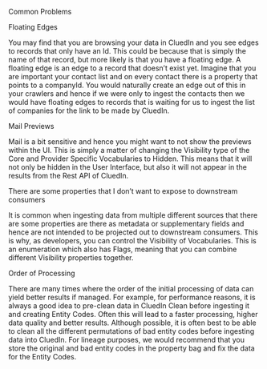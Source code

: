 Common Problems

Floating Edges

You may find that you are browsing your data in CluedIn and you see edges to records that only have an Id. This could be because that is simply the name of that record, but more likely is that you have a floating edge. A floating edge is an edge to a record that doesn’t exist yet. Imagine that you are important your contact list and on every contact there is a property that points to a companyId. You would naturally create an edge out of this in your crawlers and hence if we were only to ingest the contacts then we would have floating edges to records that is waiting for us to ingest the list of companies for the link to be made by CluedIn. 

Mail Previews

Mail is a bit sensitive and hence you might want to not show the previews within the UI. This is simply a matter of changing the Visibility type of the Core and Provider Specific Vocabularies to Hidden. This means that it will not only be hidden in the User Interface, but also it will not appear in the results from the Rest API of CluedIn. 

There are some properties that I don’t want to expose to downstream consumers

It is common when ingesting data from multiple different sources that there are some properties are there as metadata or supplementary fields and hence are not intended to be projected out to downstream consumers. This is why, as developers, you can control the Visibility of Vocabularies. This is an enumeration which also has Flags, meaning that you can combine different Visibility properties together. 

Order of Processing

There are many times where the order of the initial processing of data can yield better results if managed. For example, for performance reasons, it is always a good idea to pre-clean data in CluedIn Clean before ingesting it and creating Entity Codes. Often this will lead to a faster processing, higher data quality and better results. Although possible, it is often best to be able to clean all the different permutations of bad entity codes before ingesting data into CluedIn. For lineage purposes, we would recommend that you store the original and bad entity codes in the property bag and fix the data for the Entity Codes. 
